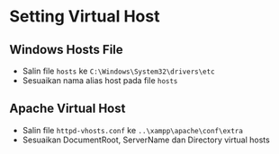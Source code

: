 # Setting Virtual Host

## Windows Hosts File
- Salin file `hosts` ke `C:\Windows\System32\drivers\etc`
- Sesuaikan nama alias host pada file `hosts`

## Apache Virtual Host
- Salin file `httpd-vhosts.conf` ke `..\xampp\apache\conf\extra`
- Sesuaikan DocumentRoot, ServerName dan Directory virtual hosts
